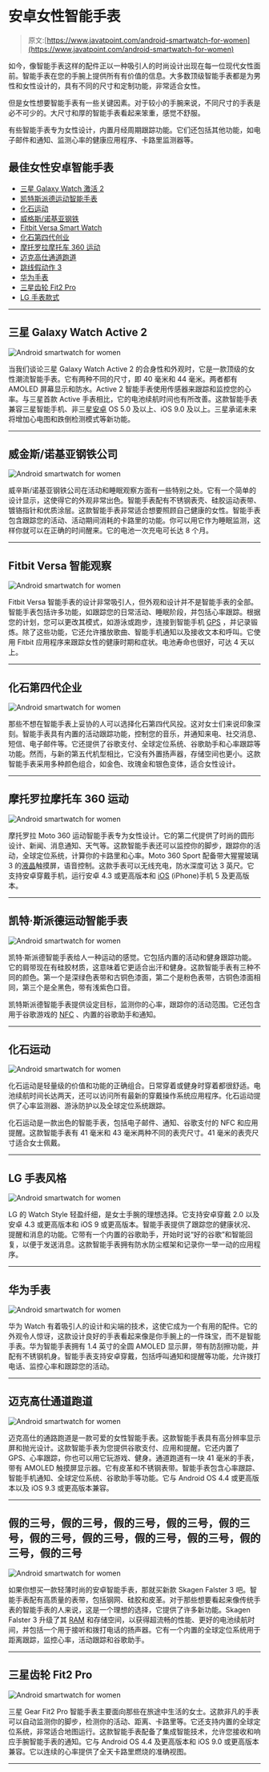 # 安卓女性智能手表

> 原文:[https://www.javatpoint.com/android-smartwatch-for-women](https://www.javatpoint.com/android-smartwatch-for-women)

如今，像智能手表这样的配件正以一种吸引人的时尚设计出现在每一位现代女性面前。智能手表在您的手腕上提供所有有价值的信息。大多数顶级智能手表都是为男性和女性设计的，具有不同的尺寸和定制功能，非常适合女性。

但是女性想要智能手表有一些关键因素。对于较小的手腕来说，不同尺寸的手表是必不可少的。大尺寸和厚的智能手表看起来笨重，感觉不舒服。

有些智能手表专为女性设计，内置月经周期跟踪功能。它们还包括其他功能，如电子邮件和通知、监测心率的健康应用程序、卡路里监测器等。

## 最佳女性安卓智能手表

*   [三星 Galaxy Watch 激活 2](#SamsungActive2)
*   [凯特斯派德运动智能手表](#KateSpade)
*   [化石运动](#Fossil)
*   [威格斯/诺基亚钢铁](#Withings)
*   [Fitbit Versa Smart Watch](#Fitbit)
*   [化石第四代创业](#FossilGen4)
*   [摩托罗拉摩托车 360 运动](#Motorola)
*   [迈克高仕通道跑道](#Michael)
*   [跳线假动作 3](#Skagen)
*   [华为手表](#Huawei)
*   [三星齿轮 Fit2 Pro](#SamsungGearFit2)
*   [LG 手表款式](#LG)

* * *

## 三星 Galaxy Watch Active 2

![Android smartwatch for women](../Images/f272a2c1772125e179d09dba0a05399e.png)

当我们谈论三星 Galaxy Watch Active 2 的合身性和外观时，它是一款顶级的女性潮流智能手表。它有两种不同的尺寸，即 40 毫米和 44 毫米。两者都有 AMOLED 屏幕显示和防水。Active 2 智能手表使用传感器来跟踪和监控您的心率。与三星首款 Active 手表相比，它的电池续航时间也有所改善。这款智能手表兼容三星智能手机、非三星[安卓](https://www.javatpoint.com/android-tutorial) OS 5.0 及以上、iOS 9.0 及以上。三星承诺未来将增加心电图和跌倒检测模式等新功能。

* * *

## 威金斯/诺基亚钢铁公司

![Android smartwatch for women](../Images/b4849223e2322fea3f866401ee77f7da.png)

威辛斯/诺基亚钢铁公司在活动和睡眠观察方面有一些特别之处。它有一个简单的设计显示，这使得它的外观非常出色。智能手表配有不锈钢表壳、硅胶运动表带、镀铬指针和优质涂层。这款智能手表非常适合想要照顾自己健康的女性。智能手表包含跟踪您的活动、活动期间消耗的卡路里的功能。你可以用它作为睡眠监测，这样你就可以在正确的时间醒来。它的电池一次充电可长达 8 个月。

* * *

## Fitbit Versa 智能观察

![Android smartwatch for women](../Images/c9f6804ac10112b4f4f21a51bea12f1c.png)

Fitbit Versa 智能手表的设计非常吸引人，但外观和设计并不是智能手表的全部。智能手表包括许多功能，如跟踪您的日常活动、睡眠阶段，并包括心率跟踪。根据您的计划，您可以更改其模式，如游泳或跑步，连接到智能手机 [GPS](https://www.javatpoint.com/gps-full-form) ，并记录锻炼。除了这些功能，它还允许播放歌曲、智能手机通知以及接收文本和呼叫。它使用 Fitbit 应用程序来跟踪女性的健康时期和症状。电池寿命也很好，可达 4 天以上。

* * *

## 化石第四代企业

![Android smartwatch for women](../Images/9d02017430e300001acd3d9da45d0ebf.png)

那些不想在智能手表上妥协的人可以选择化石第四代风投。这对女士们来说印象深刻。智能手表具有内置的活动跟踪功能，控制您的音乐，并通知来电、社交消息、短信、电子邮件等。它还提供了谷歌支付、全球定位系统、谷歌助手和心率跟踪等功能。然而，与新的第五代机型相比，它没有外置扬声器，存储空间也更小。这款智能手表采用多种颜色组合，如金色、玫瑰金和银色变体，适合女性设计。

* * *

## 摩托罗拉摩托车 360 运动

![Android smartwatch for women](../Images/2b8f5f7e36e21ca0837338b10ba2457e.png)

摩托罗拉 Moto 360 运动智能手表专为女性设计。它的第二代提供了时尚的圆形设计、新闻、消息通知、天气等。这款智能手表还可以监控你的脚步，跟踪你的活动，全球定位系统，计算你的卡路里和心率。Moto 360 Sport 配备带大猩猩玻璃 3 的[液晶](https://www.javatpoint.com/lcd-full-form)触摸屏，语音控制。这款手表可以无线充电，防水深度可达 3 英尺。它支持安卓穿戴手机，运行安卓 4.3 或更高版本和 [iOS](https://www.javatpoint.com/ios-development-using-swift) (iPhone)手机 5 及更高版本。

* * *

## 凯特·斯派德运动智能手表

![Android smartwatch for women](../Images/5e27f1b6db37d8002617ce1cade84047.png)

凯特·斯派德智能手表给人一种运动的感觉。它包括内置的活动和健身跟踪功能。它的肩带现在有硅胶材质，这意味着它更适合出汗和健身。这款智能手表有三种不同的颜色。第一个是深绿色表带和古铜色漆面，第二个是粉色表带，古铜色漆面相同，第三个是全黑色，带有浅紫色口音。

凯特斯派德智能手表提供设定目标，监测你的心率，跟踪你的活动范围。它还包含用于谷歌游戏的 [NFC](https://www.javatpoint.com/nfc-full-form) 、内置的谷歌助手和通知。

* * *

## 化石运动

![Android smartwatch for women](../Images/8780fb80c16e59b0d42f85f7576b7295.png)

化石运动是轻量级的价值和功能的正确组合。日常穿着或健身时穿着都很舒适。电池续航时间长达两天，还可以访问所有最新的穿戴操作系统应用程序。化石运动提供了心率监测器、游泳防护以及全球定位系统跟踪。

化石运动是一款出色的智能手表，包括电子邮件、通知、谷歌支付的 NFC 和应用提醒。这款智能手表有 41 毫米和 43 毫米两种不同的表壳尺寸。41 毫米的表壳尺寸适合女士佩戴。

* * *

## LG 手表风格

![Android smartwatch for women](../Images/32b257aa360074d3ef80d02146983091.png)

LG 的 Watch Style 轻盈纤细，是女士手腕的理想选择。它支持安卓穿戴 2.0 以及安卓 4.3 或更高版本和 iOS 9 或更高版本。智能手表提供了跟踪您的健康状况、提醒和消息的功能。它带有一个内置的谷歌助手，开始时说“好的谷歌”和智能回复，以便于发送消息。这款智能手表拥有防水防尘框架和记录你一举一动的应用程序。

* * *

## 华为手表

![Android smartwatch for women](../Images/c2ea33609ed5bceace75c32e29e8ef96.png)

华为 Watch 有着吸引人的设计和尖端的技术，这使它成为一个有用的配件。它的外观令人惊讶，这款设计良好的手表看起来像是你手腕上的一件珠宝，而不是智能手表。华为智能手表拥有 1.4 英寸的全圆 AMOLED 显示屏，带有防刮擦功能，并配有不锈钢机身。智能手表支持安卓穿戴，包括呼叫通知和提醒等功能，允许拨打电话、监控心率和跟踪您的活动。

* * *

## 迈克高仕通道跑道

![Android smartwatch for women](../Images/a811e86535a76c8dd54311cf5d4c82d3.png)

迈克高仕的通路跑道是一款可爱的女性智能手表。这款智能手表具有高分辨率显示屏和抛光设计。这款智能手表为您提供谷歌支付、应用和提醒。它还内置了 GPS、心率跟踪，你也可以用它玩游戏、健身。通道跑道有一块 41 毫米的手表，带有 AMOLED 触摸屏显示器。它有皮革和不锈钢表带。智能手表包含心率跟踪、智能手机通知、全球定位系统、谷歌助手等功能。它与 Android OS 4.4 或更高版本以及 iOS 9.3 或更高版本兼容。

* * *

## 假的三号，假的三号，假的三号，假的三号，假的三号，假的三号，假的三号，假的三号，假的三号，假的三号，假的三号

![Android smartwatch for women](../Images/a2bde38681ce52ef35d091ee62f30d01.png)

如果你想买一款轻薄时尚的安卓智能手表，那就买新款 Skagen Falster 3 吧。智能手表配有高质量的表带，包括钢网、硅胶和皮革。对于那些想要看起来像传统手表的智能手表的人来说，这是一个理想的选择，它提供了许多新功能。Skagen Falster 3 升级了其 [RAM](https://www.javatpoint.com/ram) 和存储空间，以获得超流畅的性能、更好的电池续航时间，并包括一个用于接听和拨打电话的扬声器。它有一个内置的全球定位系统用于距离跟踪，监控心率，活动跟踪和谷歌助手。

* * *

## 三星齿轮 Fit2 Pro

![Android smartwatch for women](../Images/f98d1c4c9852be5617266d44f050fb7d.png)

三星 Gear Fit2 Pro 智能手表主要面向那些在旅途中生活的女士。这款非凡的手表可以自动监测你的脚步，检测你的活动、距离、卡路里等。它还支持内置的全球定位系统，非常适合地图运行。这款智能手表配备了集成智能技术，允许您接收和响应手腕智能手表的通知。它与 Android OS 4.4 及更高版本和 iOS 9.0 或更高版本兼容。它以连续的心率提供了全天卡路里燃烧的准确视图。

* * *